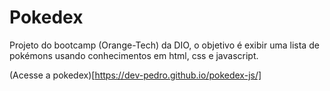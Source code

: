 # Pokedex
Projeto do bootcamp (Orange-Tech) da DIO, o objetivo é exibir uma lista de pokémons usando conhecimentos em html, css e javascript.

(Acesse a pokedex)[https://dev-pedro.github.io/pokedex-js/]
